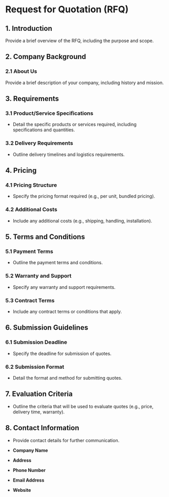 # Request for Quotation (RFQ)

## 1. Introduction
Provide a brief overview of the RFQ, including the purpose and scope.

## 2. Company Background
### 2.1 About Us
Provide a brief description of your company, including history and mission.

## 3. Requirements
### 3.1 Product/Service Specifications
- Detail the specific products or services required, including specifications and quantities.

### 3.2 Delivery Requirements
- Outline delivery timelines and logistics requirements.

## 4. Pricing
### 4.1 Pricing Structure
- Specify the pricing format required (e.g., per unit, bundled pricing).

### 4.2 Additional Costs
- Include any additional costs (e.g., shipping, handling, installation).

## 5. Terms and Conditions
### 5.1 Payment Terms
- Outline the payment terms and conditions.

### 5.2 Warranty and Support
- Specify any warranty and support requirements.

### 5.3 Contract Terms
- Include any contract terms or conditions that apply.

## 6. Submission Guidelines
### 6.1 Submission Deadline
- Specify the deadline for submission of quotes.

### 6.2 Submission Format
- Detail the format and method for submitting quotes.

## 7. Evaluation Criteria
- Outline the criteria that will be used to evaluate quotes (e.g., price, delivery time, warranty).

## 8. Contact Information
- Provide contact details for further communication.

- **Company Name**
- **Address**
- **Phone Number**
- **Email Address**
- **Website**
